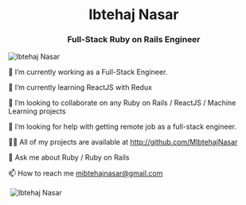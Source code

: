 <h1 align="center">Ibtehaj Nasar</h1>
<h3 align="center">Full-Stack Ruby on Rails Engineer</h3>

<p align="left"> <img src="https://komarev.com/ghpvc/?username=ibtehaj-dnt" alt="Ibtehaj Nasar" /> </p>

🔭 I’m currently working as a Full-Stack Engineer.

🌱 I’m currently learning ReactJS with Redux

👯 I’m looking to collaborate on any Ruby on Rails / ReactJS / Machine Learning projects

🤝 I’m looking for help with getting remote job as a full-stack engineer.

👨‍💻 All of my projects are available at http://github.com/MIbtehajNasar

💬 Ask me about Ruby / Ruby on Rails

📫 How to reach me mibtehajnasar@gmail.com


<p>&nbsp;<img align="center" src="https://github-readme-stats.vercel.app/api?username=ibtehaj-dnt&show_icons=true" alt="Ibtehaj Nasar" /></p>
